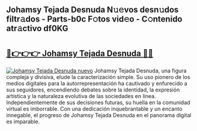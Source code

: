 ## Johamsy Tejada Desnuda N𝚞𝚎vos desn𝚞dos filtr𝚊dos - Parts-b0c F𝚘tos vid𝚎o - C𝚘ntenido atr𝚊ctivo df0KG

# <h2><a href="http://mbbxe2.tromn.icu/?c=Johamsy+Tejada+Desnuda">🔗👉👉👉 Johamsy Tejada Desnuda 🔗🔗</a></h2>

[![Johamsy Tejada Desnuda nuevo](https://i.imgur.com/pEAQMta.gif)](http://mbbxe2.tromn.icu/?c=Johamsy+Tejada+Desnuda)
Johamsy Tejada Desnuda, una figura compleja y divisiva, elude la caracterización simple. Su uso pionero de los medios digitales para la autorrepresentación ha cautivado y enfurecido a sus seguidores, encendiendo debates sobre la identidad, la expresión artística y la naturaleza evolutiva de las sociedades en línea. Independientemente de sus decisiones futuras, su huella en la comunidad virtual es imborrable. Con una dedicación inquebrantable y un encanto innegable, el progreso de Johamsy Tejada Desnuda en el panorama digital es imparable.
